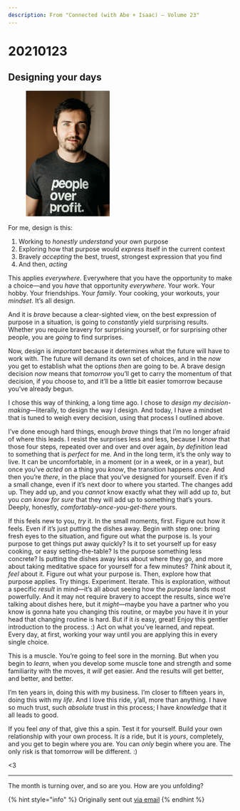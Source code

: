 ```yaml
---
description: From "Connected (with Abe + Isaac) — Volume 23"
---
```


# 20210123

## Designing your days

<figure><img src="../../.gitbook/assets/image (43).png" alt="" width="188"><figcaption></figcaption></figure>

For me, design is this:

1. Working to _honestly understand_ your own purpose
2. Exploring how that purpose would _express_ itself in the current context
3. Bravely _accepting_ the best, truest, strongest expression that you find
4. And then, _acting_

This applies _everywhere_. Everywhere that you have the opportunity to make a choice—and you _have_ that opportunity _everywhere_. Your work. Your hobby. Your friendships. Your _family_. Your cooking, your workouts, your _mindset_. It’s all design.

And it is _brave_ because a clear-sighted view, on the best expression of purpose in a situation, is going to _constantly_ yield surprising results. Whether you require bravery for surprising yourself, or for surprising other people, you are _going_ to find surprises.

Now, design is _important_ because it determines what the future will have to work with. The future will demand its own set of choices, and in the _now_ you get to establish what the options _then_ are going to be. A brave design decision _now_ means that _tomorrow_ you’ll get to carry the momentum of that decision, if you choose to, and it’ll be a little bit easier tomorrow because you’ve already begun.

I chose this way of thinking, a long time ago. I chose to _design my decision-making_—literally, to design the way I design. And today, I have a mindset that is tuned to weigh every decision, using that process I outlined above.

I’ve done enough hard things, enough _brave_ things that I’m no longer afraid of where this leads. I resist the surprises less and less, because I _know_ that those four steps, repeated over and over and over again, _by definition_ lead to something that is _perfect_ for me. And in the long term, it’s the only way to live. It can be uncomfortable, in a moment (or in a week, or in a year), but once you’ve _acted_ on a thing you _know_, the transition happens _once_. And then you’re _there_, in the place that you’ve designed for yourself. Even if it’s a small change, even if it’s next door to where you started. The changes add up. They add up, and you _cannot_ know exactly what they will add up _to_, but you _can know for sure_ that they will add up to something that’s yours. Deeply, honestly, _comfortably-once-you-get-there_ yours.

If this feels new to you, _try_ it. In the small moments, first. Figure out how it feels. Even if it’s just putting the dishes away. Begin with step one: bring fresh eyes to the situation, and figure out what the purpose is. Is your purpose to get things put away quickly? Is it to set yourself up for easy cooking, or easy setting-the-table? Is the purpose something less concrete? Is putting the dishes away less about where they go, and more about taking meditative space for yourself for a few minutes? _Think_ about it, _feel_ about it. Figure out what your purpose is. Then, explore how that purpose applies. Try things. Experiment. Iterate. This is exploration, without a specific _result_ in mind—it’s all about seeing how the _purpose_ lands most powerfully. And it may not require bravery to accept the results, since we’re talking about dishes here, but it _might_—maybe you have a partner who you know is gonna hate you changing this routine, or maybe _you_ have it in your head that changing routine is hard. But if it _is_ easy, great! Enjoy this gentler introduction to the process. :) Act on what you’ve learned, and repeat. Every day, at first, working your way until you are applying this in every single choice.

This is a muscle. You’re going to feel sore in the morning. But when you begin to _learn_, when you develop some muscle tone and strength and some familiarity with the moves, it _will_ get easier. And the results will get better, and better, and better.

I’m ten years in, doing this with my business. I’m closer to fifteen years in, doing this with my _life_. And I love this ride, y’all, more than anything. I have so much trust, such _absolute_ trust in this process; I have _knowledge_ that it all leads to good.

If you feel _any_ of that, give this a spin. Test it for yourself. Build your own relationship with your own process. It _is_ a ride, but it is _yours_, completely, and you get to begin where you are. You can _only_ begin where you are. The only risk is that tomorrow will be different. :)

<3

***

The month is turning over, and so are you. How are you unfolding?

{% hint style="info" %}
Originally sent out [via email](https://lightward.com/campaigns/view-campaign/wiO0iODqrZ8fOHkUaxvu9B\_ZxmGO6gKX6x17OL9QnBxgAc2USVeEDb2VgRtGMIZqdW3-1Jdli4CUw7EligHGYcXqdLvPKh69)
{% endhint %}

